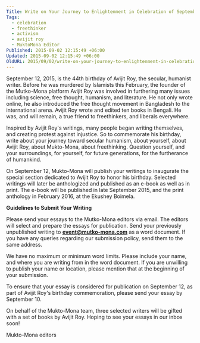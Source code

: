 ```yaml
---
Title: Write on Your Journey to Enlightenment in Celebration of September 12, Avijit Roy's Birthday
Tags:
  - celebration
  - freethinker
  - activism
  - avijit roy
  - MuktoMona Editor
Published: 2015-09-02 12:15:49 +06:00
Updated: 2015-09-02 12:15:49 +06:00
OldURL: 2015/09/02/write-on-your-journey-to-enlightenment-in-celebration-of-september-12-avijit-roys-birthday/
---
```


September 12, 2015, is the 44th birthday of Avijit Roy, the secular, humanist writer. Before he was murdered by Islamists this February, the founder of the Mutko-Mona platform Avijit Roy was involved in furthering many issues including science, free thought, humanism, and literature. He not only wrote online, he also introduced the free thought movement in Bangladesh to the international arena. Avijit Roy wrote and edited ten books in Bengali. He was, and will remain, a true friend to freethinkers, and liberals everywhere.

Inspired by Avijit Roy's writings, many people began writing themselves, and creating protest against injustice. So to commemorate his birthday, write about your journey toward secular humanism, about yourself, about Avijit Roy, about Mukto-Mona, about freethinking. Question yourself, and your surroundings, for yourself, for future generations, for the furtherance of humankind.

On September 12, Mukto-Mona will publish your writings to inaugurate the special section dedicated to Avijit Roy to honor his birthday. Selected writings will later be anthologized and published as an e-book as well as in print. The e-book will be published in late September 2015, and the print anthology in February 2016, at the Ekushey Boimela.
 
<strong>Guidelines to Submit Your Writing
</strong>

Please send your essays to the Mutko-Mona editors via email. The editors will select and prepare the essays for publication. Send your previously unpublished writing to <strong>event@mutko-mona.com</strong> as a word document. If you have any queries regarding our submission policy, send them to the same address.

We have no maximum or minimum word limits. Please include your name, and where you are writing from in the word document. If you are unwilling to publish your name or location, please mention that at the beginning of your submission.

To ensure that your essay is considered for publication on September 12, as part of Avijit Roy's birthday commemoration, please send your essay by September 10.

On behalf of the Mukto-Mona team, three selected writers will be gifted with a set of books by Avijit Roy.
Hoping to see your essays in our inbox soon!
 
Mukto-Mona editors

